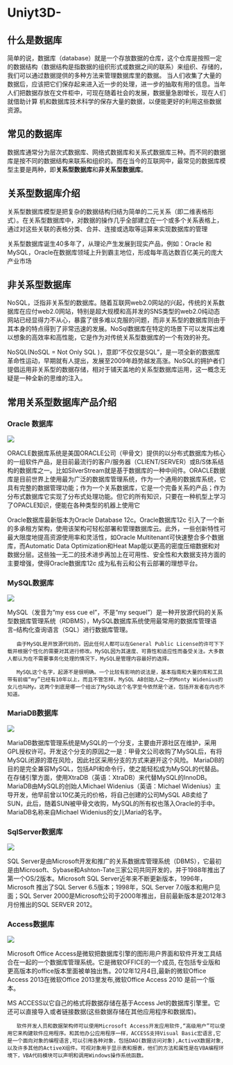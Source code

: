 # Uniyt3D-

## 什么是数据库
简单的说，数据库（database）就是一个存放数据的仓库，这个仓库是按照一定的数据结构（数据结构是指数据的组织形式或数据之间的联系）来组织、存储的，我们可以通过数据提供的多种方法来管理数据库里的数据。
    当人们收集了大量的数据后，应该把它们保存起来进入近一步的处理，进一步的抽取有用的信息。当年人们把数据存放在文件柜中，可现在随着社会的发展，数据量急剧增长，现在人们就借助计算
机和数据库技术科学的保存大量的数据，以便能更好的利用这些数据资源。

## 常见的数据库
数据库通常分为层次式数据库、网络式数据库和关系式数据库三种。而不同的数据库是按不同的数据结构来联系和组织的。而在当今的互联网中，最常见的数据库模型主要是两种，即**关系型数据库**和**非关系型数据库**。

## 关系型数据库介绍

  关系型数据库模型是把复杂的数据结构归结为简单的二元关系（即二维表格形式）。在关系型数据库中，对数据的操作几乎全部建立在一个或多个关系表格上，通过对这些关联的表格分类、合并、连接或选取等运算来实现数据库的管理
  
  关系型数据库诞生40多年了，从理论产生发展到现实产品，例如：Oracle 和MySQL，Oracle在数据库领域上升到霸主地位，形成每年高达数百亿美元的庞大产业市场
  
## 非关系型数据库

  NoSQL，泛指非关系型的数据库。随着互联网web2.0网站的兴起，传统的关系数据库在应付web2.0网站，特别是超大规模和高并发的SNS类型的web2.0纯动态网站已经显得力不从心，暴露了很多难以克服的问题，而非关系型的数据库则由于其本身的特点得到了非常迅速的发展。NoSql数据库在特定的场景下可以发挥出难以想象的高效率和高性能，它是作为对传统关系型数据库的一个有效的补充。

NoSQL(NoSQL = Not Only SQL )，意即“不仅仅是SQL”，是一项全新的数据库革命性运动，早期就有人提出，发展至2009年趋势越发高涨。NoSQL的拥护者们提倡运用非关系型的数据存储，相对于铺天盖地的关系型数据库运用，这一概念无疑是一种全新的思维的注入。

## 常用关系型数据库产品介绍

### Oracle 数据库

![](https://nts.newbieol.com/static/k25/03_%E5%BC%95%E6%93%8E%E9%AB%98%E7%BA%A7%E8%BF%9B%E9%98%B6/%E5%8D%8F%E5%90%8C%E5%BC%80%E5%8F%91%E4%B8%8E%E6%95%B0%E6%8D%AE%E5%BA%93%E5%9F%BA%E7%A1%80/%E6%95%B0%E6%8D%AE%E5%BA%93/%E6%95%B0%E6%8D%AE%E5%BA%931%E6%95%B0%E6%8D%AE%E5%BA%93%E7%AE%80%E4%BB%8B/images/20170116123725.jpg)

ORACLE数据库系统是美国ORACLE公司（甲骨文）提供的以分布式数据库为核心的一组软件产品，是目前最流行的客户/服务器（CLIENT/SERVER）或B/S体系结构的数据库之一。比如SilverStream就是基于数据库的一种中间件。ORACLE数据库是目前世界上使用最为广泛的数据库管理系统，作为一个通用的数据库系统，它具有完整的数据管理功能；作为一个关系数据库，它是一个完备关系的产品；作为分布式数据库它实现了分布式处理功能。但它的所有知识，只要在一种机型上学习了OPACLE知识，便能在各种类型的机器上使用它

 Oracle数据库最新版本为Oracle Database 12c。Oracle数据库12c 引入了一个新的多承租方架构，使用该架构可轻松部署和管理数据库云。此外，一些创新特性可最大限度地提高资源使用率和灵活性，如Oracle Multitenant可快速整合多个数据库，而Automatic Data Optimization和Heat Map能以更高的密度压缩数据和对数据分层。这些独一无二的技术进步再加上在可用性、安全性和大数据支持方面的主要增强，使得Oracle数据库12c 成为私有云和公有云部署的理想平台。
 
### MySQL数据库
 
 ![](https://nts.newbieol.com/static/k25/03_%E5%BC%95%E6%93%8E%E9%AB%98%E7%BA%A7%E8%BF%9B%E9%98%B6/%E5%8D%8F%E5%90%8C%E5%BC%80%E5%8F%91%E4%B8%8E%E6%95%B0%E6%8D%AE%E5%BA%93%E5%9F%BA%E7%A1%80/%E6%95%B0%E6%8D%AE%E5%BA%93/%E6%95%B0%E6%8D%AE%E5%BA%931%E6%95%B0%E6%8D%AE%E5%BA%93%E7%AE%80%E4%BB%8B/images/20170116103339.jpg)
 
 MySQL（发音为“my ess cue el”，不是“my sequel”）是一种开放源代码的关系型数据库管理系统（RDBMS），MySQL数据库系统使用最常用的数据库管理语言–结构化查询语言（SQL）进行数据库管理。

       由于MySQL是开放源代码的，因此任何人都可以在General Public License的许可下下载并根据个性化的需要对其进行修改。MySQL因为其速度、可靠性和适应性而备受关注。大多数人都认为在不需要事务化处理的情况下，MySQL是管理内容最好的选择。

       MySQL这个名字，起源不是很明确。一个比较有影响的说法是，基本指南和大量的库和工具带有前缀“my”已经有10年以上，而且不管怎样，MySQL AB创始人之一的Monty Widenius的女儿也叫My。这两个到底是哪一个给出了MySQL这个名字至今依然是个迷，包括开发者在内也不知道。
       
### MariaDB数据库

![](https://nts.newbieol.com/static/k25/03_%E5%BC%95%E6%93%8E%E9%AB%98%E7%BA%A7%E8%BF%9B%E9%98%B6/%E5%8D%8F%E5%90%8C%E5%BC%80%E5%8F%91%E4%B8%8E%E6%95%B0%E6%8D%AE%E5%BA%93%E5%9F%BA%E7%A1%80/%E6%95%B0%E6%8D%AE%E5%BA%93/%E6%95%B0%E6%8D%AE%E5%BA%931%E6%95%B0%E6%8D%AE%E5%BA%93%E7%AE%80%E4%BB%8B/images/20170116103757.jpg)

 MariaDB数据库管理系统是MySQL的一个分支，主要由开源社区在维护，采用GPL授权许可。开发这个分支的原因之一是：甲骨文公司收购了MySQL后，有将MySQL闭源的潜在风险，因此社区采用分支的方式来避开这个风险。 MariaDB的目的是完全兼容MySQL，包括API和命令行，使之能轻松成为MySQL的代替品。在存储引擎方面，使用XtraDB（英语：XtraDB）来代替MySQL的InnoDB。 MariaDB由MySQL的创始人Michael Widenius（英语：Michael Widenius）主导开发，他早前曾以10亿美元的价格，将自己创建的公司MySQL AB卖给了SUN，此后，随着SUN被甲骨文收购，MySQL的所有权也落入Oracle的手中。MariaDB名称来自Michael Widenius的女儿Maria的名字。
 
 ### SqlServer数据库
 
 ![](https://nts.newbieol.com/static/k25/03_%E5%BC%95%E6%93%8E%E9%AB%98%E7%BA%A7%E8%BF%9B%E9%98%B6/%E5%8D%8F%E5%90%8C%E5%BC%80%E5%8F%91%E4%B8%8E%E6%95%B0%E6%8D%AE%E5%BA%93%E5%9F%BA%E7%A1%80/%E6%95%B0%E6%8D%AE%E5%BA%93/%E6%95%B0%E6%8D%AE%E5%BA%931%E6%95%B0%E6%8D%AE%E5%BA%93%E7%AE%80%E4%BB%8B/images/20170116104019.jpg)
 
 SQL Server是由Microsoft开发和推广的关系数据库管理系统（DBMS），它最初是由Microsoft、Sybase和Ashton-Tate三家公司共同开发的，并于1988年推出了第一个OS/2版本。Microsoft SQL Server近年来不断更新版本，1996年，Microsoft 推出了SQL Server 6.5版本；1998年，SQL Server 7.0版本和用户见面；SQL Server 2000是Microsoft公司于2000年推出，目前最新版本是2012年3月份推出的SQL SERVER 2012。
 
 ### Access数据库
 
 ![](https://nts.newbieol.com/static/k25/03_%E5%BC%95%E6%93%8E%E9%AB%98%E7%BA%A7%E8%BF%9B%E9%98%B6/%E5%8D%8F%E5%90%8C%E5%BC%80%E5%8F%91%E4%B8%8E%E6%95%B0%E6%8D%AE%E5%BA%93%E5%9F%BA%E7%A1%80/%E6%95%B0%E6%8D%AE%E5%BA%93/%E6%95%B0%E6%8D%AE%E5%BA%931%E6%95%B0%E6%8D%AE%E5%BA%93%E7%AE%80%E4%BB%8B/images/20170116104131.jpg)
 
  Microsoft Office Access是微软把数据库引擎的图形用户界面和软件开发工具结合在一起的一个数据库管理系统。它是微软OFFICE的一个成员, 在包括专业版和更高版本的office版本里面被单独出售。2012年12月4日,最新的微软Office Access 2013在微软Office 2013里发布,微软Office Access 2010 是前一个版本。

MS ACCESS以它自己的格式将数据存储在基于Access Jet的数据库引擎里。它还可以直接导入或者链接数据(这些数据存储在其他应用程序和数据库)。

       软件开发人员和数据架构师可以使用Microsoft Access开发应用软件,“高级用户”可以使用它来构建软件应用程序。和其他办公应用程序一样，ACCESS支持Visual Basic宏语言,它是一个面向对象的编程语言,可以引用各种对象，包括DAO(数据访问对象),ActiveX数据对象,以及许多其他的ActiveX组件。可视对象用于显示表和报表，他们的方法和属性是在VBA编程环境下，VBA代码模块可以声明和调用Windows操作系统函数。
       
       
